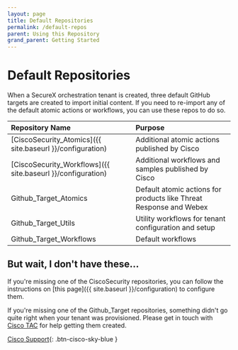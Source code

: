 ```yaml
---
layout: page
title: Default Repositories
permalink: /default-repos
parent: Using this Repository
grand_parent: Getting Started
---
```


# Default Repositories
When a SecureX orchestration tenant is created, three default GitHub targets are created to import initial content. If you need to re-import any of the default atomic actions or workflows, you can use these repos to do so.

| Repository Name | Purpose |
|:----------------|:--------|
| [CiscoSecurity_Atomics]({{ site.baseurl }}/configuration) | Additional atomic actions published by Cisco |
| [CiscoSecurity_Workflows]({{ site.baseurl }}/configuration) | Additional workflows and samples published by Cisco |
| Github_Target_Atomics | Default atomic actions for products like Threat Response and Webex |
| Github_Target_Utils | Utility workflows for tenant configuration and setup |
| Github_Target_Workflows | Default workflows |

## But wait, I don't have these...
If you're missing one of the CiscoSecurity repositories, you can follow the instructions on [this page]({{ site.baseurl }}/configuration) to configure them.

If you're missing one of the Github_Target repositories, something didn't go quite right when your tenant was provisioned. Please get in touch with [Cisco TAC](https://support.cisco.com) for help getting them created.

[<i class="fa fa-life-ring mr-1"></i> Cisco Support](https://support.cisco.com){: .btn-cisco-sky-blue }